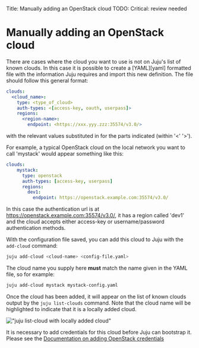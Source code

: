 Title: Manually adding an OpenStack cloud
TODO:  Critical: review needed

# Manually adding an OpenStack cloud

There are cases where the cloud you want to use is not on Juju's list of known
clouds. In this case it is possible to create a [YAML][yaml] formatted file
with the information Juju requires and import this new definition. The file
should follow this general format:

```yaml
clouds:
  <cloud_name>:
    type: <type_of_cloud>
    auth-types: <[access-key, oauth, userpass]>
    regions:
      <region-name>:
        endpoint: <https://xxx.yyy.zzz:35574/v3.0/>
```
with the relevant values substituted in for the parts indicated
(within '<' '>').

For example, a typical OpenStack cloud on the local network you want to call
'mystack' would appear something like this:


```yaml
clouds:
    mystack:
      type: openstack
      auth-types: [access-key, userpass]
      regions:
        dev1:
          endpoint: https://openstack.example.com:35574/v3.0/
```

In this case the authentication url is at
https://openstack.example.com:35574/v3.0/, it has a region called 'dev1' and
the cloud accepts either access-key or username/password authentication
methods.

With the configuration file saved, you can add this cloud to Juju with the
`add-cloud` command:

```bash
juju add-cloud <cloud-name> <config-file.yaml>
```

The cloud name you supply here **must** match the name given in the YAML file,
so for example:

```bash
juju add-cloud mystack mystack-config.yaml
```

Once the cloud has been added, it will appear on the list of known clouds
output by the `juju list-clouds` command. Note that the cloud name will be
highlighted to indicate that it is a locally added cloud.

!["juju list-cloud with locally added cloud"](../media/list-clouds-local.png)

It is necessary to add credentials for this cloud before Juju can bootstrap it.
Please see the [Documentation on adding OpenStack credentials][openstack-credentials]

[openstack-credentials]: ./help-openstack.html#adding-credentials
